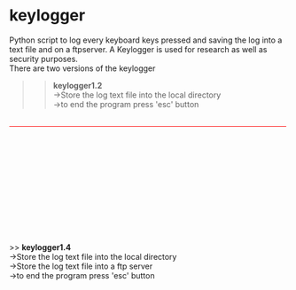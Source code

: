 # keylogger
Python script to log every keyboard keys pressed and saving the log into a text file and on a ftpserver. A Keylogger is used for research as well as security purposes.<br>
There are two versions of the keylogger

>> <b>keylogger1.2</b><br>
->Store the log text file into the local directory<br>
->to end the program press 'esc' button<br>
<br>
<svg height="210" width="500">
  <line x1="0" y1="0" x2="2000" y2="0" style="stroke:rgb(255,0,0);stroke-width:2" />
</svg>
>> <b>keylogger1.4</b><br>
->Store the log text file into the local directory<br>
->Store the log text file into a ftp server<br>
->to end the program press 'esc' button<br>
